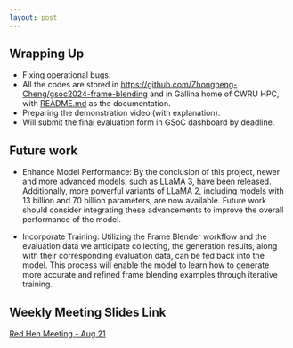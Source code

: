 ```yaml
---
layout: post
---
```


<!-- ## Difficulties

## Ideas

## Challenges

## Attempts to succeed

## Failures

## Advice -->

## Wrapping Up

- Fixing operational bugs.
- All the codes are stored in <https://github.com/Zhongheng-Cheng/gsoc2024-frame-blending> and in Gallina home of CWRU HPC, with [README.md](https://github.com/Zhongheng-Cheng/gsoc2024-frame-blending/blob/main/README.md) as the documentation.
- Preparing the demonstration video (with explanation).
- Will submit the final evaluation form in GSoC dashboard by deadline.

## Future work

- Enhance Model Performance: By the conclusion of this project, newer and more advanced models, such as LLaMA 3, have been released. Additionally, more powerful variants of LLaMA 2, including models with 13 billion and 70 billion parameters, are now available. Future work should consider integrating these advancements to improve the overall performance of the model.

- Incorporate Training: Utilizing the Frame Blender workflow and the evaluation data we anticipate collecting, the generation results, along with their corresponding evaluation data, can be fed back into the model. This process will enable the model to learn how to generate more accurate and refined frame blending examples through iterative training.

## Weekly Meeting Slides Link

[Red Hen Meeting - Aug 21](https://docs.google.com/presentation/d/1DXErLq9xxwBSctA9zQ8kJ4KlSI1sViVAYyQlCjcppyk/edit)

